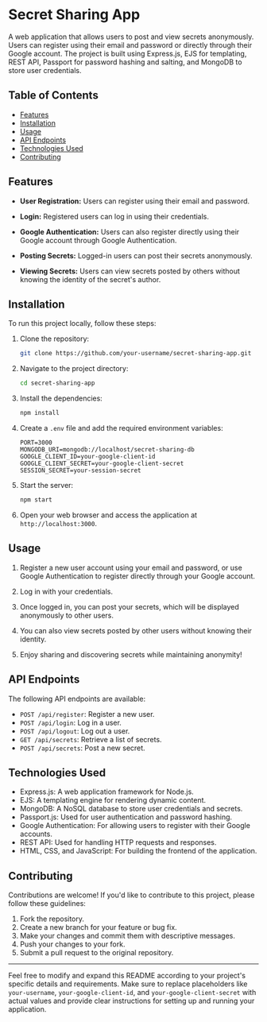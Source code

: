 

# Secret Sharing App

A web application that allows users to post and view secrets anonymously. Users can register using their email and password or directly through their Google account. The project is built using Express.js, EJS for templating, REST API, Passport for password hashing and salting, and MongoDB to store user credentials.

## Table of Contents

- [Features](#features)
- [Installation](#installation)
- [Usage](#usage)
- [API Endpoints](#api-endpoints)
- [Technologies Used](#technologies-used)
- [Contributing](#contributing)


## Features

- **User Registration:** Users can register using their email and password.

- **Login:** Registered users can log in using their credentials.

- **Google Authentication:** Users can also register directly using their Google account through Google Authentication.

- **Posting Secrets:** Logged-in users can post their secrets anonymously.

- **Viewing Secrets:** Users can view secrets posted by others without knowing the identity of the secret's author.

## Installation

To run this project locally, follow these steps:

1. Clone the repository:

   ```bash
   git clone https://github.com/your-username/secret-sharing-app.git
   ```

2. Navigate to the project directory:

   ```bash
   cd secret-sharing-app
   ```

3. Install the dependencies:

   ```bash
   npm install
   ```

4. Create a `.env` file and add the required environment variables:

   ```env
   PORT=3000
   MONGODB_URI=mongodb://localhost/secret-sharing-db
   GOOGLE_CLIENT_ID=your-google-client-id
   GOOGLE_CLIENT_SECRET=your-google-client-secret
   SESSION_SECRET=your-session-secret
   ```

5. Start the server:

   ```bash
   npm start
   ```

6. Open your web browser and access the application at `http://localhost:3000`.

## Usage

1. Register a new user account using your email and password, or use Google Authentication to register directly through your Google account.

2. Log in with your credentials.

3. Once logged in, you can post your secrets, which will be displayed anonymously to other users.

4. You can also view secrets posted by other users without knowing their identity.

5. Enjoy sharing and discovering secrets while maintaining anonymity!

## API Endpoints

The following API endpoints are available:

- `POST /api/register`: Register a new user.
- `POST /api/login`: Log in a user.
- `POST /api/logout`: Log out a user.
- `GET /api/secrets`: Retrieve a list of secrets.
- `POST /api/secrets`: Post a new secret.

## Technologies Used

- Express.js: A web application framework for Node.js.
- EJS: A templating engine for rendering dynamic content.
- MongoDB: A NoSQL database to store user credentials and secrets.
- Passport.js: Used for user authentication and password hashing.
- Google Authentication: For allowing users to register with their Google accounts.
- REST API: Used for handling HTTP requests and responses.
- HTML, CSS, and JavaScript: For building the frontend of the application.

## Contributing

Contributions are welcome! If you'd like to contribute to this project, please follow these guidelines:

1. Fork the repository.
2. Create a new branch for your feature or bug fix.
3. Make your changes and commit them with descriptive messages.
4. Push your changes to your fork.
5. Submit a pull request to the original repository.


---

Feel free to modify and expand this README according to your project's specific details and requirements. Make sure to replace placeholders like `your-username`, `your-google-client-id`, and `your-google-client-secret` with actual values and provide clear instructions for setting up and running your application.

